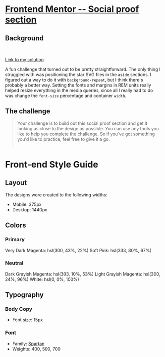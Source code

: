 # [Frontend Mentor -- Social proof section](https://www.frontendmentor.io/challenges/social-proof-section-6e0qTv_bA)

## Background

<br>

[Link to my solution](https://aemann2.github.io/social-proof-section-master/)

A fun challenge that turned out to be pretty straightforward. The only thing I struggled with was positioning the star SVG files in the `aside` sections. I figured out a way to do it with `background-repeat`, but I think there's probably a better way. Setting the fonts and margins in REM units really helped resize everything in the media queries, since all I really had to do was change the `font-size` percentage and container `width`.

## The challenge

> Your challenge is to build out this social proof section and get it looking as close to the design as possible. You can use any tools you like to help you complete the challenge. So if you've got something you'd like to practice, feel free to give it a go.
> <br>
> <br>

# Front-end Style Guide

## Layout

The designs were created to the following widths:

- Mobile: 375px
- Desktop: 1440px

## Colors

### Primary

Very Dark Magenta: hsl(300, 43%, 22%)
Soft Pink: hsl(333, 80%, 67%)

### Neutral

Dark Grayish Magenta: hsl(303, 10%, 53%)
Light Grayish Magenta: hsl(300, 24%, 96%)
White: hsl(0, 0%, 100%)

## Typography

### Body Copy

- Font size: 15px

### Font

- Family: [Spartan](https://fonts.google.com/specimen/Spartan)
- Weights: 400, 500, 700
